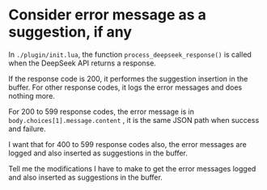 # Consider error message as a suggestion, if any

In `./plugin/init.lua`, the function   `process_deepseek_response()` is called when the DeepSeek API returns a response.

If the response code is 200, it performes the suggestion insertion in the buffer.
For other response codes, it logs the error messages and does nothing more.

For 200 to 599 response codes, the error message is in `body.choices[1].message.content` , it is the same JSON path when success and failure.

I want that for 400 to 599 response codes also, the error messages are logged and also inserted as suggestions in the buffer.

Tell me the modifications I have to make to get the error messages logged and also inserted as suggestions in the buffer.
